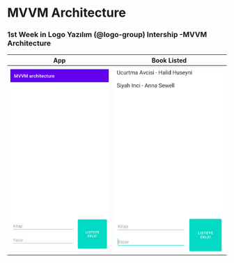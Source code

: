 # MVVM Architecture
<h3><b> 1st Week in  Logo Yazılım (@logo-group) Intership -MVVM Architecture </b></h3>

App             |  Book Listed 
:-------------------------:|:-------------------------:
![](https://github.com/icanerdogan/MVVMArchitecture/blob/master/images/app.png)  |  ![](https://github.com/icanerdogan/MVVMArchitecture/blob/master/images/booklist.png)
